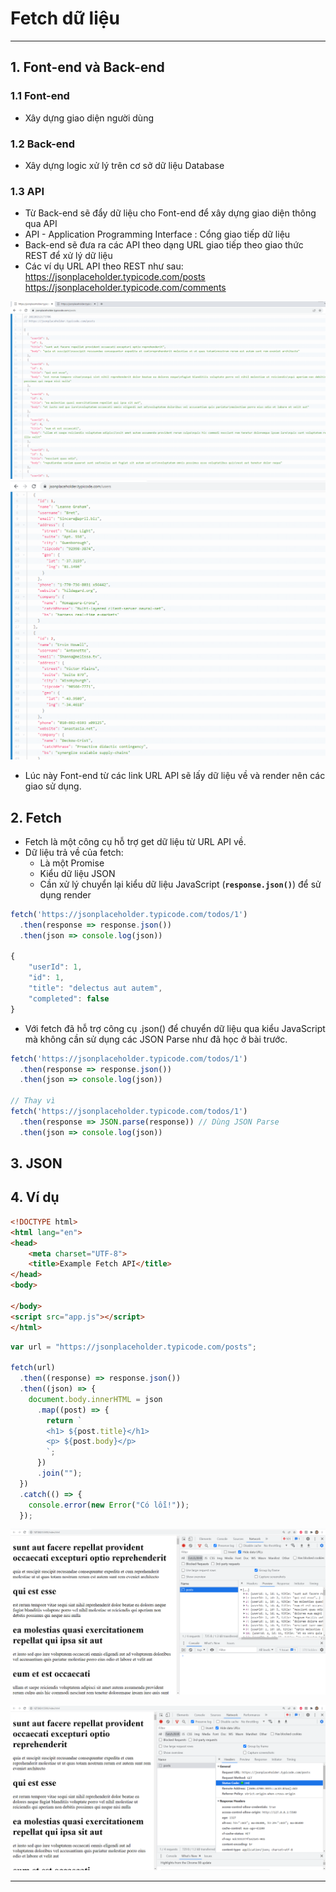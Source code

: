 # Fetch dữ liệu

---
## 1. Font-end và Back-end
### 1.1 Font-end
- Xây dựng giao diện người dùng

### 1.2 Back-end
- Xây dựng logic xử lý trên cơ sở dữ liệu Database

### 1.3 API
- Từ Back-end sẽ đẩy dữ liệu cho Font-end để xây dựng giao diện thông qua API
- API - Application Programming Interface : Cổng giao tiếp dữ liệu
- Back-end sẽ đưa ra các API theo dạng URL giao tiếp theo giao thức REST để xử lý dữ liệu
- Các ví dụ URL API theo REST như sau: 
https://jsonplaceholder.typicode.com/posts
https://jsonplaceholder.typicode.com/comments

![URL API](./images/001.png 'posts')
![URL API](./images/002.png 'comments')
- Lúc này Font-end từ các link URL API sẽ lấy dữ liệu về và render nên các giao sử dụng.
## 2. Fetch
- Fetch là một công cụ hỗ trợ get dữ liệu từ URL API về.
- Dữ liệu trả về của fetch:
    - Là một Promise
    - Kiểu dữ liệu JSON
    - Cần xử lý chuyển lại kiểu dữ liệu JavaScript (**`response.json()`**) để sử dụng render

```js
fetch('https://jsonplaceholder.typicode.com/todos/1')
  .then(response => response.json())
  .then(json => console.log(json))

{
	"userId": 1,
	"id": 1,
	"title": "delectus aut autem",
	"completed": false
}
```
- Với fetch đã hỗ trợ công cụ .json() để chuyển dữ liệu qua kiểu JavaScript mà không cần sử dụng các JSON Parse như đã học ở bài trước.

```js
fetch('https://jsonplaceholder.typicode.com/todos/1')
  .then(response => response.json())
  .then(json => console.log(json))

// Thay vì
fetch('https://jsonplaceholder.typicode.com/todos/1')
  .then(response => JSON.parse(response)) // Dùng JSON Parse
  .then(json => console.log(json))
```
## 3. JSON

## 4. Ví dụ

```html
<!DOCTYPE html>
<html lang="en">
<head>
    <meta charset="UTF-8">
    <title>Example Fetch API</title>
</head>
<body>
    
</body>
<script src="app.js"></script>
</html>
```

```js
var url = "https://jsonplaceholder.typicode.com/posts";

fetch(url)
  .then((response) => response.json())
  .then((json) => {
    document.body.innerHTML = json
      .map((post) => {
        return `
        <h1> ${post.title}</h1>
        <p> ${post.body}</p>
        `;
      })
      .join("");
  })
  .catch(() => {
    console.error(new Error("Có lỗi!"));
  });
```

![URL API](./images/003.png 'posts')

![URL API](./images/004.png 'posts')

---